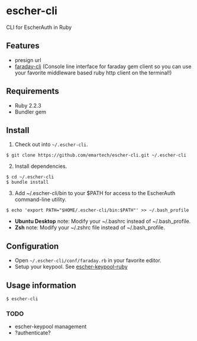 # escher-cli
CLI for EscherAuth in Ruby

## Features
 - presign url
 - [faraday-cli](https://github.com/adamluzsi/faraday-cli.rb) (Console line interface for faraday gem client so you can use your favorite middleware based ruby http client on the terminal!)

## Requirements
 - Ruby 2.2.3
 - Bundler gem

## Install
1. Check out into `~/.escher-cli`.
```
$ git clone https://github.com/emartech/escher-cli.git ~/.escher-cli
```
2. Install dependencies.
```
$ cd ~/.escher-cli
$ bundle install
```
3. Add ~/.escher-cli/bin to your $PATH for access to the EscherAuth command-line utility.
```
$ echo 'export PATH="$HOME/.escher-cli/bin:$PATH"' >> ~/.bash_profile
```
 - __Ubuntu Desktop__ note: Modify your ~/.bashrc instead of ~/.bash_profile.
 - __Zsh__ note: Modify your ~/.zshrc file instead of ~/.bash_profile.

## Configuration
 - Open `~/.escher-cli/conf/faraday.rb` in your favorite editor.
 - Setup your keypool. See [escher-keypool-ruby](https://github.com/emartech/escher-keypool-ruby)

## Usage information
`$ escher-cli`

### TODO
 - escher-keypool management
 - ?authenticate?
